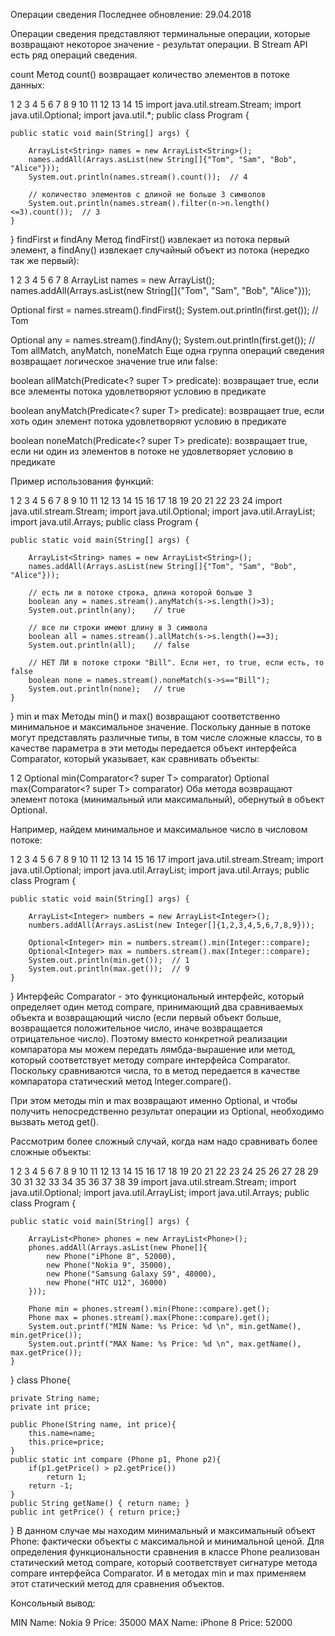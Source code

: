 Операции сведения
Последнее обновление: 29.04.2018
   

 
Операции сведения представляют терминальные операции, которые возвращают некоторое значение - результат операции. В Stream API есть ряд операций сведения.

count
Метод count() возвращает количество элементов в потоке данных:

1
2
3
4
5
6
7
8
9
10
11
12
13
14
15
import java.util.stream.Stream;
import java.util.Optional;
import java.util.*;
public class Program {
 
    public static void main(String[] args) {
         
        ArrayList<String> names = new ArrayList<String>();
        names.addAll(Arrays.asList(new String[]{"Tom", "Sam", "Bob", "Alice"}));
        System.out.println(names.stream().count());  // 4
         
        // количество элементов с длиной не больше 3 символов
        System.out.println(names.stream().filter(n->n.length()<=3).count());  // 3
    } 
}
findFirst и findAny
Метод findFirst() извлекает из потока первый элемент, а findAny() извлекает случайный объект из потока (нередко так же первый):

1
2
3
4
5
6
7
8
ArrayList<String> names = new ArrayList<String>();
names.addAll(Arrays.asList(new String[]{"Tom", "Sam", "Bob", "Alice"}));
 
Optional<String> first = names.stream().findFirst();
System.out.println(first.get());    // Tom
 
Optional<String> any = names.stream().findAny();
System.out.println(first.get());    // Tom
allMatch, anyMatch, noneMatch
Еще одна группа операций сведения возвращает логическое значение true или false:

boolean allMatch(Predicate<? super T> predicate): возвращает true, если все элементы потока удовлетворяют условию в предикате

boolean anyMatch(Predicate<? super T> predicate): возвращает true, если хоть один элемент потока удовлетворяют условию в предикате

boolean noneMatch(Predicate<? super T> predicate): возвращает true, если ни один из элементов в потоке не удовлетворяет условию в предикате

Пример использования функций:

1
2
3
4
5
6
7
8
9
10
11
12
13
14
15
16
17
18
19
20
21
22
23
24
import java.util.stream.Stream;
import java.util.Optional;
import java.util.ArrayList;
import java.util.Arrays;
public class Program {
 
    public static void main(String[] args) {
         
        ArrayList<String> names = new ArrayList<String>();
        names.addAll(Arrays.asList(new String[]{"Tom", "Sam", "Bob", "Alice"}));
         
        // есть ли в потоке строка, длина которой больше 3
        boolean any = names.stream().anyMatch(s->s.length()>3);
        System.out.println(any);    // true
         
        // все ли строки имеют длину в 3 символа
        boolean all = names.stream().allMatch(s->s.length()==3);
        System.out.println(all);    // false
         
        // НЕТ ЛИ в потоке строки "Bill". Если нет, то true, если есть, то false
        boolean none = names.stream().noneMatch(s->s=="Bill");
        System.out.println(none);   // true
    } 
}
min и max
Методы min() и max() возвращают соответственно минимальное и максимальное значение. Поскольку данные в потоке могут представлять различные типы, в том числе сложные классы, то в качестве параметра в эти методы передается объект интерфейса Comparator, который указывает, как сравнивать объекты:

1
2
Optional<T> min(Comparator<? super T> comparator)
Optional<T> max(Comparator<? super T> comparator)
Оба метода возвращают элемент потока (минимальный или максимальный), обернутый в объект Optional.

Например, найдем минимальное и максимальное число в числовом потоке:

1
2
3
4
5
6
7
8
9
10
11
12
13
14
15
16
17
import java.util.stream.Stream;
import java.util.Optional;
import java.util.ArrayList;
import java.util.Arrays;
public class Program {
 
    public static void main(String[] args) {
         
        ArrayList<Integer> numbers = new ArrayList<Integer>();
        numbers.addAll(Arrays.asList(new Integer[]{1,2,3,4,5,6,7,8,9}));
         
        Optional<Integer> min = numbers.stream().min(Integer::compare);
        Optional<Integer> max = numbers.stream().max(Integer::compare);
        System.out.println(min.get());  // 1
        System.out.println(max.get());  // 9
    } 
}
Интерфейс Comparator - это функциональный интерфейс, который определяет один метод compare, принимающий два сравниваемых объекта и возвращающий число (если первый объект больше, возвращается положительное число, иначе возвращается отрицательное число). Поэтому вместо конкретной реализации компаратора мы можем передать лямбда-вырашение или метод, который соответствует методу compare интерфейса Comparator. Поскольку сравниваются числа, то в метод передается в качестве компаратора статический метод Integer.compare().

При этом методы min и max возвращают именно Optional, и чтобы получить непосредственно результат операции из Optional, необходимо вызвать метод get().

Рассмотрим более сложный случай, когда нам надо сравнивать более сложные объекты:

1
2
3
4
5
6
7
8
9
10
11
12
13
14
15
16
17
18
19
20
21
22
23
24
25
26
27
28
29
30
31
32
33
34
35
36
37
38
39
import java.util.stream.Stream;
import java.util.Optional;
import java.util.ArrayList;
import java.util.Arrays;
public class Program {
 
    public static void main(String[] args) {
         
        ArrayList<Phone> phones = new ArrayList<Phone>();
        phones.addAll(Arrays.asList(new Phone[]{
            new Phone("iPhone 8", 52000), 
            new Phone("Nokia 9", 35000),
            new Phone("Samsung Galaxy S9", 48000),
            new Phone("HTC U12", 36000)
        }));
         
        Phone min = phones.stream().min(Phone::compare).get();
        Phone max = phones.stream().max(Phone::compare).get();
        System.out.printf("MIN Name: %s Price: %d \n", min.getName(), min.getPrice());
        System.out.printf("MAX Name: %s Price: %d \n", max.getName(), max.getPrice());
    } 
}
class Phone{
      
    private String name;
    private int price;
      
    public Phone(String name, int price){
        this.name=name;
        this.price=price;
    }
    public static int compare (Phone p1, Phone p2){
        if(p1.getPrice() > p2.getPrice())
            return 1;
        return -1;
    }
    public String getName() { return name; }
    public int getPrice() { return price;}
}
В данном случае мы находим минимальный и максимальный объект Phone: фактически объекты с максимальной и минимальной ценой. Для определения функциональности сравнения в классе Phone реализован статический метод compare, который соответствует сигнатуре метода compare интерфейса Comparator. И в методах min и max применяем этот статический метод для сравнения объектов.

Консольный вывод:

MIN Name: Nokia 9 Price: 35000
MAX Name: iPhone 8 Price: 52000
